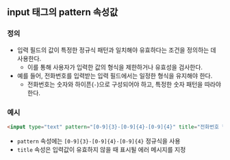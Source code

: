 ## input 태그의 pattern 속성값 

### 정의

- 입력 필드의 값이 특정한 정규식 패턴과 일치해야 유효하다는 조건을 정의하는 데 사용한다. 
  - 이를 통해 사용자가 입력한 값의 형식을 제한하거나 유효성을 검사한다.
- 예를 들어, 전화번호를 입력받는 입력 필드에서는 일정한 형식을 유지해야 한다. 
  - 전화번호는 숫자와 하이픈(`-`)으로 구성되어야 하고, 특정한 숫자 패턴을 따라야 한다. 

### 예시 

```html
<input type="text" pattern="[0-9]{3}-[0-9]{4}-[0-9]{4}" title="전화번호 형식에 맞게 입력하세요">
```

-  `pattern` 속성에는 `[0-9]{3}-[0-9]{4}-[0-9]{4}` 정규식을 사용
-  `title` 속성은 입력값이 유효하지 않을 때 표시될 에러 메시지를 지정

